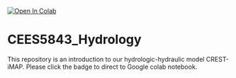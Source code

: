 [![Open In Colab](https://colab.research.google.com/assets/colab-badge.svg)](https://colab.research.google.com/drive/1wTq3vaiQwJeLoqe4YMnyzV4ZQ6pvOez1?usp=sharing)

# CEES5843_Hydrology

This repository is an introduction to our hydrologic-hydraulic model CREST-iMAP. Please click the badge to direct to Google colab notebook.
